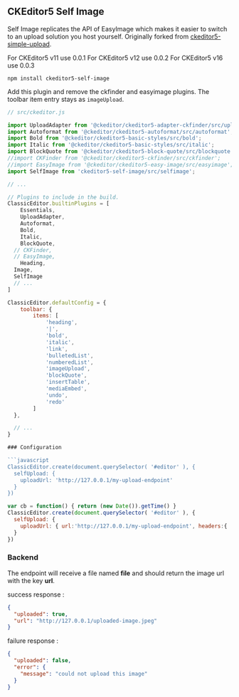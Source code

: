 ## CKEditor5 Self Image

Self Image replicates the API of EasyImage which makes it easier to switch to an upload solution you host yourself. Originally forked from [ckeditor5-simple-upload](https://github.com/pourquoi/ckeditor5-simple-upload).

For CKEditor5 v11 use 0.0.1
For CKEditor5 v12 use 0.0.2
For CKEditor5 v16 use 0.0.3

```
npm install ckeditor5-self-image
```

Add this plugin and remove the ckfinder and easyimage plugins. The toolbar item entry stays as `imageUpload`.

```javascript
// src/ckeditor.js

import UploadAdapter from '@ckeditor/ckeditor5-adapter-ckfinder/src/uploadadapter';
import Autoformat from '@ckeditor/ckeditor5-autoformat/src/autoformat';
import Bold from '@ckeditor/ckeditor5-basic-styles/src/bold';
import Italic from '@ckeditor/ckeditor5-basic-styles/src/italic';
import BlockQuote from '@ckeditor/ckeditor5-block-quote/src/blockquote';
//import CKFinder from '@ckeditor/ckeditor5-ckfinder/src/ckfinder';
//import EasyImage from '@ckeditor/ckeditor5-easy-image/src/easyimage';
import SelfImage from 'ckeditor5-self-image/src/selfimage';

// ...

// Plugins to include in the build.
ClassicEditor.builtinPlugins = [
	Essentials,
	UploadAdapter,
	Autoformat,
	Bold,
	Italic,
	BlockQuote,
  // CKFinder,
  // EasyImage,
	Heading,
  Image,
  SelfImage
  // ...
]

ClassicEditor.defaultConfig = {
	toolbar: {
		items: [
			'heading',
			'|',
			'bold',
			'italic',
			'link',
			'bulletedList',
			'numberedList',
			'imageUpload',
			'blockQuote',
			'insertTable',
			'mediaEmbed',
			'undo',
			'redo'
		]
  },

  // ...
}

### Configuration

```javascript
ClassicEditor.create(document.querySelector( '#editor' ), {
  selfUpload: {
    uploadUrl: 'http://127.0.0.1/my-upload-endpoint'
  }
})
```

```javascript
var cb = function() { return (new Date()).getTime() }
ClassicEditor.create(document.querySelector( '#editor' ), {
  selfUpload: {
    uploadUrl: { url:'http://127.0.0.1/my-upload-endpoint', headers:{ 'x-header':'myhead', 'x-header-cb': cb } }
  }
})
```

### Backend

The endpoint will receive a file named **file** and should return the image url with the key **url**.

success response :
```json
{
  "uploaded": true,
  "url": "http://127.0.0.1/uploaded-image.jpeg"
}
```

failure response :
```json
{
  "uploaded": false,
  "error": {
    "message": "could not upload this image"
  }
}
```
